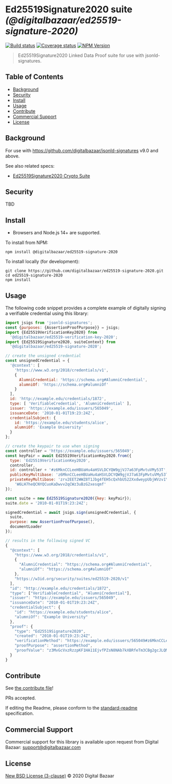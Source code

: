 # Ed25519Signature2020 suite _(@digitalbazaar/ed25519-signature-2020)_

[![Build status](https://img.shields.io/github/actions/workflow/status/digitalbazaar/ed25519-signature-2020/main.yml?branch=main)](https://github.com/digitalbazaar/ed25519-signature-2020/actions?query=workflow%3A%22Node.js+CI%22)
[![Coverage status](https://img.shields.io/codecov/c/github/digitalbazaar/ed25519-signature-2020)](https://codecov.io/gh/digitalbazaar/ed25519-signature-2020)
[![NPM Version](https://img.shields.io/npm/v/@digitalbazaar/ed25519-signature-2020.svg)](https://npm.im/digitalbazaar/ed25519-signature-2020)

> Ed25519Signature2020 Linked Data Proof suite for use with jsonld-signatures.

## Table of Contents

- [Background](#background)
- [Security](#security)
- [Install](#install)
- [Usage](#usage)
- [Contribute](#contribute)
- [Commercial Support](#commercial-support)
- [License](#license)

## Background

For use with https://github.com/digitalbazaar/jsonld-signatures v9.0 and above.

See also related specs:

* [Ed25519Signature2020 Crypto Suite](https://w3c-ccg.github.io/lds-ed25519-2020/)

## Security

TBD

## Install

- Browsers and Node.js 14+ are supported.

To install from NPM:

```
npm install @digitalbazaar/ed25519-signature-2020
```

To install locally (for development):

```
git clone https://github.com/digitalbazaar/ed25519-signature-2020.git
cd ed25519-signature-2020
npm install
```

## Usage

The following code snippet provides a complete example of digitally signing
a verifiable credential using this library:

```javascript
import jsigs from 'jsonld-signatures';
const {purposes: {AssertionProofPurpose}} = jsigs;
import {Ed25519VerificationKey2020} from
  '@digitalbazaar/ed25519-verification-key-2020';
import {Ed25519Signature2020, suiteContext} from
  '@digitalbazaar/ed25519-signature-2020';

// create the unsigned credential
const unsignedCredential = {
  '@context': [
    'https://www.w3.org/2018/credentials/v1',
    {
      AlumniCredential: 'https://schema.org#AlumniCredential',
      alumniOf: 'https://schema.org#alumniOf'
    }
  ],
  id: 'http://example.edu/credentials/1872',
  type: [ 'VerifiableCredential', 'AlumniCredential' ],
  issuer: 'https://example.edu/issuers/565049',
  issuanceDate: '2010-01-01T19:23:24Z',
  credentialSubject: {
    id: 'https://example.edu/students/alice',
    alumniOf: 'Example University'
  }
};

// create the keypair to use when signing
const controller = 'https://example.edu/issuers/565049';
const keyPair = await Ed25519VerificationKey2020.from({
  type: 'Ed25519VerificationKey2020',
  controller,
  id: controller + '#z6MknCCLeeHBUaHu4aHSVLDCYQW9gjVJ7a63FpMvtuVMy53T',
  publicKeyMultibase: 'z6MknCCLeeHBUaHu4aHSVLDCYQW9gjVJ7a63FpMvtuVMy53T',
  privateKeyMultibase: 'zrv2EET2WWZ8T1Jbg4fEH5cQxhbUS22XxdweypUbjWVzv1YD6VqYu' +
    'W6LH7heQCNYQCuoKaDwvv2qCWz3uBzG2xesqmf'
});

const suite = new Ed25519Signature2020({key: keyPair});
suite.date = '2010-01-01T19:23:24Z';

signedCredential = await jsigs.sign(unsignedCredential, {
  suite,
  purpose: new AssertionProofPurpose(),
  documentLoader
});

// results in the following signed VC
{
  "@context": [
    "https://www.w3.org/2018/credentials/v1",
    {
      "AlumniCredential": "https://schema.org#AlumniCredential",
      "alumniOf": "https://schema.org#alumniOf"
    },
    "https://w3id.org/security/suites/ed25519-2020/v1"
  ],
  "id": "http://example.edu/credentials/1872",
  "type": ["VerifiableCredential", "AlumniCredential"],
  "issuer": "https://example.edu/issuers/565049",
  "issuanceDate": "2010-01-01T19:23:24Z",
  "credentialSubject": {
    "id": "https://example.edu/students/alice",
    "alumniOf": "Example University"
  },
  "proof": {
    "type": "Ed25519Signature2020",
    "created": "2010-01-01T19:23:24Z",
    "verificationMethod": "https://example.edu/issuers/565049#z6MknCCLeeHBUaHu4aHSVLDCYQW9gjVJ7a63FpMvtuVMy53T",
    "proofPurpose": "assertionMethod",
    "proofValue": "z3MvGcVxzRzzpKF1HA11EjvfPZsN8NAb7kXBRfeTm3CBg2gcJLQM5hZNmj6Ccd9Lk4C1YueiFZvkSx4FuHVYVouQk"
  }
}
```

## Contribute

See [the contribute file](https://github.com/digitalbazaar/bedrock/blob/master/CONTRIBUTING.md)!

PRs accepted.

If editing the Readme, please conform to the
[standard-readme](https://github.com/RichardLitt/standard-readme) specification.

## Commercial Support

Commercial support for this library is available upon request from
Digital Bazaar: support@digitalbazaar.com

## License

[New BSD License (3-clause)](LICENSE) © 2020 Digital Bazaar

